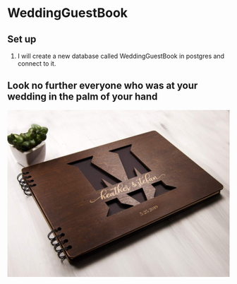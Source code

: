 # WeddingGuestBook

## Set up 
1. I will create a new database called WeddingGuestBook in postgres and connect to it.


## **Look no further everyone who was at your wedding in the palm of your hand**
![guestbookImage.jpg](Image/images/guestbookImage.jpg)